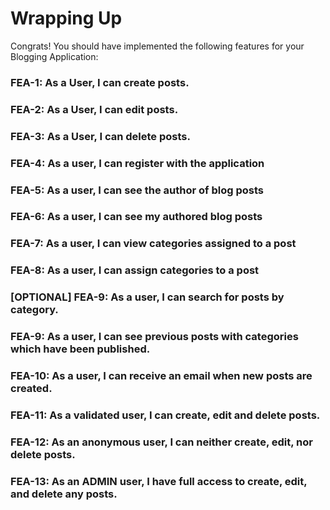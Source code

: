 # Wrapping Up

Congrats! You should have implemented the following features for your Blogging Application:

### FEA-1: As a User, I can create posts.

### FEA-2: As a User, I can edit posts.

### FEA-3: As a User, I can delete posts.

### FEA-4: As a user, I can register with the application

### FEA-5: As a user, I can see the author of blog posts

### FEA-6: As a user, I can see my authored blog posts

### FEA-7: As a user, I can view categories assigned to a post

### FEA-8: As a user, I can assign categories to a post

### [OPTIONAL] FEA-9: As a user, I can search for posts by category.

### FEA-9: As a user, I can see previous posts with categories which have been published. 

### FEA-10: As a user, I can receive an email when new posts are created.

### FEA-11: As a validated user, I can create, edit and delete posts.

### FEA-12: As an anonymous user, I can neither create, edit, nor delete posts.

### FEA-13: As an ADMIN user, I have full access to create, edit, and delete any posts.
